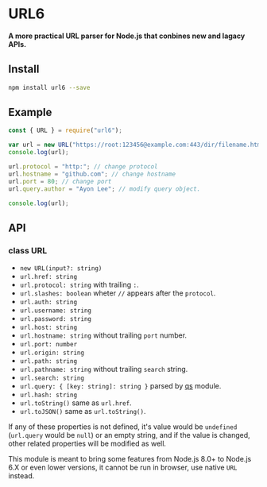 # URL6

**A more practical URL parser for Node.js that conbines new and lagacy APIs.**

## Install

```sh
npm install url6 --save
```

## Example

```javascript
const { URL } = require("url6");

var url = new URL("https://root:123456@example.com:443/dir/filename.html?lang=en-US#id");
console.log(url);

url.protocol = "http:"; // change protocol
url.hostname = "github.com"; // change hostname
url.port = 80; // change port
url.query.author = "Ayon Lee"; // modify query object.

console.log(url);
```

## API

### class URL

- `new URL(input?: string)`
- `url.href: string`
- `url.protocol: string` with trailing `:`.
- `url.slashes: boolean` wheter `//` appears after the `protocol`.
- `url.auth: string`
- `url.username: string`
- `url.password: string`
- `url.host: string`
- `url.hostname: string` without trailing `port` number.
- `url.port: number`
- `url.origin: string`
- `url.path: string`
- `url.pathname: string` without trailing `search` string.
- `url.search: string`
- `url.query: { [key: string]: string }` parsed by 
    [qs](https://www.npmjs.com/package/qs) module.
- `url.hash: string`
- `url.toString()` same as `url.href`.
- `url.toJSON()` same as `url.toString()`.

If any of these properties is not defined, it's value would be `undefined` 
(`url.query` would be `null`) or an empty string, and if the value is 
changed, other related properties will be modified as well.

This module is meant to bring some features from Node.js 8.0+ to Node.js 6.X 
or even lower versions, it cannot be run in browser, use native `URL` instead.